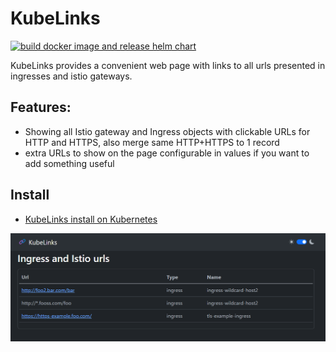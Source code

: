 # KubeLinks

[![build docker image and release helm chart](https://github.com/kkirara/KubeLinks/actions/workflows/release.yml/badge.svg)](https://github.com/kkirara/KubeLinks/actions/workflows/release.yml)

KubeLinks provides a convenient web page with links to all urls presented in ingresses and istio gateways.

## Features:
  * Showing all Istio gateway and Ingress objects with clickable URLs for HTTP and HTTPS, also merge same HTTP+HTTPS to 1 record
  * extra URLs to show on the page configurable in values if you want to add something useful

## Install
  * [KubeLinks install on Kubernetes](https://kkirara.github.io/KubeLinks/)

![Screen](KubeLinksScreen.png)
